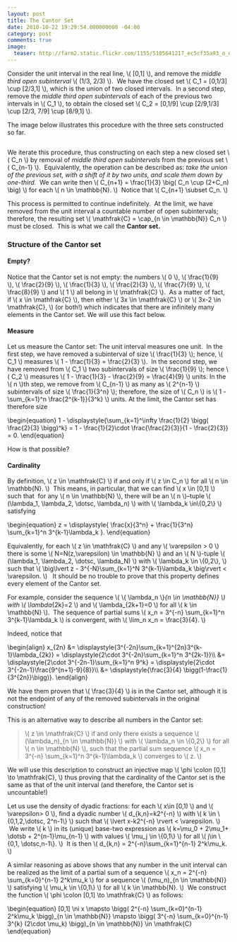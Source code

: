 ```yaml
---
layout: post
title: The Cantor Set
date: 2010-10-22 19:29:54.000000000 -04:00
category: post
comments: true
image:
  teaser: http://farm2.static.flickr.com/1155/5105641217_ec5cf35a93_o_d.jpg
---
```


Consider the unit interval in the real line, <span>\\( [0,1] \\)</span>, and remove the *middle third open subinterval* <span>\\( (1/3, 2/3) \\)</span>.  We have the closed set <span>\\( C_1 = [0,1/3] \cup [2/3,1] \\)</span>, which is the union of two closed intervals.  In a second step, remove the *middle third open subintervals* of each of the previous two intervals in <span>\\( C_1 \\)</span>, to obtain the closed set <span>\\( C_2 = [0,1/9] \cup [2/9,1/3] \cup [2/3, 7/9] \cup [8/9,1] \\)</span>.

The image below illustrates this procedure with the three sets constructed so far.

<p style="margin-left:auto; margin-right:auto; text-align:center;"><img title="Three steps into the Cantor set" src="http://farm2.static.flickr.com/1155/5105641217_ec5cf35a93_o_d.jpg" alt="" /></p>

We iterate this procedure, thus constructing on each step a new closed set <span>\\( C_n \\)</span> by removal of *middle third open subintervals* from the previous set <span>\\( C_{n-1} \\)</span>.  Equivalently, the operation can be described as: *take the union of the previous set, with a shift of it by two units, and scale them down by one-third.*  We can write then <span>\\( C_{n+1} = \frac{1}{3} \big( C_n \cup (2+C_n) \big) \\)</span> for each <span>\\( n \in \mathbb{N}. \\)</span>  Notice that <span>\\( C_{n+1} \subset C_n. \\)</span>

This process is permitted to continue indefinitely.  At the limit, we have removed from the unit interval a countable number of open subintervals; therefore, the resulting set <span>\\( \mathfrak{C} = \cap_{n \in \mathbb{N}} C_n \\)</span> must be closed.  This is what we call the **Cantor set.**

### Structure of the Cantor set

#### Empty?

Notice that the Cantor set is not empty: the numbers <span>\\( 0 \\)</span>, <span>\\( \frac{1}{9} \\)</span>, <span>\\( \frac{2}{9} \\)</span>, <span>\\( \frac{1}{3} \\)</span>, <span>\\( \frac{2}{3} \\)</span>, <span>\\( \frac{7}{9} \\)</span>, <span>\\( \frac{8}{9} \\)</span> and <span>\\( 1 \\)</span> all belong in <span>\\( \mathfrak{C} \\)</span>.  As a matter of fact, if <span>\\( x \in \mathfrak{C} \\)</span>, then either <span>\\( 3x \in \mathfrak{C} \\)</span> or <span>\\( 3x-2 \in \mathfrak{C}, \\)</span> (or both!) which indicates that there are infinitely many elements in the Cantor set.  We will use this fact below.

#### Measure

Let us measure the Cantor set: The unit interval measures one unit.  In the first step, we have removed a subinterval of size <span>\\( \frac{1}{3} \\)</span>; hence, <span>\\( C_1 \\)</span> measures <span>\\( 1 - \frac{1}{3} = \frac{2}{3} \\)</span>.  In the second step, we have removed from <span>\\( C_1 \\)</span> two subintervals of size <span>\\( \frac{1}{9} \\)</span>; hence <span>\\( C_2 \\)</span> measures <span>\\( 1 - \frac{1}{3} - \frac{2}{9} = \frac{4}{9} \\)</span> units. In the <span>\\( n \\)</span>th step, we remove from <span>\\( C_{n-1} \\)</span> as many as <span>\\( 2^{n-1} \\)</span> subintervals of size <span>\\( \frac{1}{3^n} \\)</span>; therefore, the size of <span>\\( C_n \\)</span> is <span>\\( 1 - \sum_{k=1}^n \frac{2^{k-1}}{3^k} \\)</span> units.  At the limit, the Cantor set has therefore size

<div>
\begin{equation}
 1 - \displaystyle{\sum_{k=1}^\infty \frac{1}{2} \bigg( \frac{2}{3} \bigg)^k} = 1 - \frac{1}{2}\cdot \frac{\frac{2}{3}}{1 - \frac{2}{3}} = 0. 
 \end{equation}
</div>

How is that possible?

#### Cardinality

By definition, <span>\\( z \in \mathfrak{C} \\)</span> if and only if <span>\\( z \in C_n \\)</span> for all <span>\\( n \in \mathbb{N}. \\)</span>  This means, in particular, that we can find <span>\\( x \in [0,1] \\)</span> such that  for any <span>\\( n \in \mathbb{N} \\)</span>, there will be an <span>\\( n \\)</span>–tuple <span>\\( (\lambda_1, \lambda_2, \dotsc, \lambda_n) \\)</span> with <span>\\( \lambda_k \in\\{0,2\\} \\)</span> satisfying

<div>
\begin{equation}
 z = \displaystyle{ \frac{x}{3^n} + \frac{1}{3^n} \sum_{k=1}^n 3^{k-1}\lambda_k }. 
 \end{equation}
</div>

Equivalently, for each <span>\\( z \in \mathfrak{C} \\)</span> and any <span>\\( \varepsilon > 0 \\)</span> there is some <span>\\( N=N(z,\varepsilon) \in \mathbb{N} \\)</span> and an <span>\\( N \\)</span>-tuple <span>\\( (\lambda_1, \lambda_2, \dotsc, \lambda_N) \\)</span> with <span>\\( \lambda_k \in \\{0,2\\}, \\)</span> such that <span>\\( \big\lvert z - 3^{-N}\sum_{k=1}^N 3^{k-1}\lambda_k \big\rvert < \varepsilon. \\)</span>   It should be no trouble to prove that this property defines every element of the Cantor set.

For example, consider the sequence <span>\\( \\{ \lambda_n \\}_{n \in \mathbb{N}} \\)</span> with <span>\\( \lambda_{2k}=2 \\)</span> and <span>\\( \lambda_{2k+1}=0 \\)</span> for all <span>\\( k \in \mathbb{N} \\)</span>.  The sequence of partial sums <span>\\( x_n = 3^{-n} \sum_{k=1}^n 3^{k-1}\lambda_k \\)</span> is convergent, with <span>\\( \lim_n x_n = \frac{3}{4}. \\)</span>

Indeed, notice that

<div>
\begin{align} 
x_{2n} &= \displaystyle{3^{-2n}\sum_{k=1}^{2n}3^{k-1}\lambda_{2k}} = \displaystyle{2\cdot 3^{-2n}\sum_{k=1}^n 3^{2k-1}}\\
&= \displaystyle{2\cdot 3^{-2n-1}\sum_{k=1}^n 9^k} = \displaystyle{2\cdot 3^{-2n-1}\frac{9^{n+1}-9}{8}}\\
&= \displaystyle{\frac{3}{4} \bigg(1-\frac{1}{3^{2n}}\bigg)}.
\end{align}
</div>

We have them proven that <span>\\( \frac{3}{4} \\)</span> is in the Cantor set, although it is not the endpoint of any of the removed subintervals in the original construction!

This is an alternative way to describe all numbers in the Cantor set:

> \\( z \in \mathfrak{C} \\) if and only there exists a sequence \\( (\lambda\_n)\_{n \in \mathbb{N}} \\) with \\( \lambda_n \in \\{0,2\\} \\) for all \\( n \in \mathbb{N} \\), such that the partial sum sequence \\( x\_n = 3^{-n} \sum\_{k=1}^n 3^{k-1}\lambda_k \\) converges to \\( z. \\)

We will use this description to construct an injective map <span>\\( \phi \colon [0,1] \to \mathfrak{C}, \\)</span> thus proving that the cardinality of the Cantor set is the same as that of the unit interval (and therefore, the Cantor set is uncountable!)

Let us use the density of dyadic fractions: for each <span>\\( x\in [0,1) \\)</span> and <span>\\( \varepsilon> 0 \\)</span>, find a dyadic number <span>\\( d_{k,n}=k2^{-n} \\)</span> with <span>\\( k \in \\{0,1,2,\dotsc, 2^n-1\\} \\)</span> such that <span>\\( \lvert x-k2^{-n} \rvert < \varepsilon. \\)</span>  We write <span>\\( k \\)</span> in its (unique) base-two expression as <span>\\( k=\mu_0 + 2\mu_1+ \dotsb + 2^{n-1}\mu_{n-1} \\)</span> with values <span>\\( \mu_j \in \\{0,1\\} \\)</span> for all <span>\\( j\in \\{0,1, \dotsc,n-1\\}. \\)</span>  It is then <span>\\( d\_{k,n} = 2^{-n}\sum\_{k=1}^{n-1} 2^k\mu\_k. \\)</span>

A similar reasoning as above shows that any number in the unit interval can be realized as the limit of a partial sum of a sequence <span>\\( x_n = 2^{-n} \sum_{k=0}^{n-1} 2^k\mu_k \\)</span> for a sequence <span>\\( (\mu_n)_{n \in \mathbb{N}} \\)</span> satisfying <span>\\( \mu_k \in \\{0,1\\} \\)</span> for all <span>\\( k \in \mathbb{N}. \\)</span>  We construct the function <span>\\( \phi \colon [0,1] \to \mathfrak{C} \\)</span> as follows:

<div>
\begin{equation}
 [0,1] \ni x \mapsto \bigg( 2^{-n} \sum_{k=0}^{n-1} 2^k\mu_k \bigg)_{n \in \mathbb{N}} \mapsto \bigg( 3^{-n} \sum_{k=0}^{n-1} 3^{k} (2\cdot \mu_k) \bigg)_{n \in \mathbb{N}} \in \mathfrak{C}
 \end{equation}
</div>

